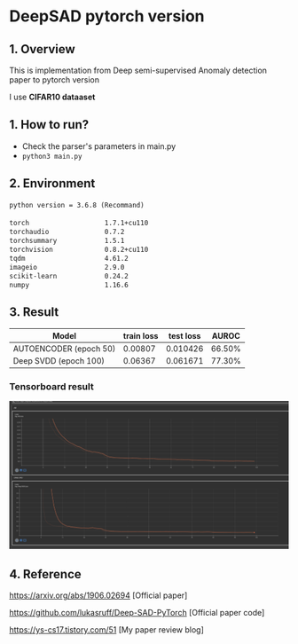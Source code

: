 # DeepSAD pytorch version

## 1. Overview

This is implementation from Deep semi-supervised Anomaly detection paper to pytorch version

I use **CIFAR10 dataaset**

## 1. How to run?

- Check the parser's parameters in main.py
- ``` python3 main.py ```

## 2. Environment

```
python version = 3.6.8 (Recommand)

torch                   1.7.1+cu110
torchaudio              0.7.2
torchsummary            1.5.1
torchvision             0.8.2+cu110
tqdm                    4.61.2
imageio                 2.9.0
scikit-learn            0.24.2
numpy                   1.16.6
```

## 3. Result

Model | train loss| test loss | AUROC
------|-------|------|------
AUTOENCODER (epoch 50)| 0.00807|0.010426|66.50%
Deep SVDD (epoch 100)| 0.06367|0.061671|77.30%
### Tensorboard result
![tensorboard_img](./runs/tensorboard_result.png)

## 4. Reference
https://arxiv.org/abs/1906.02694 [Official paper]

https://github.com/lukasruff/Deep-SAD-PyTorch [Official paper code]

https://ys-cs17.tistory.com/51 [My paper review blog]
